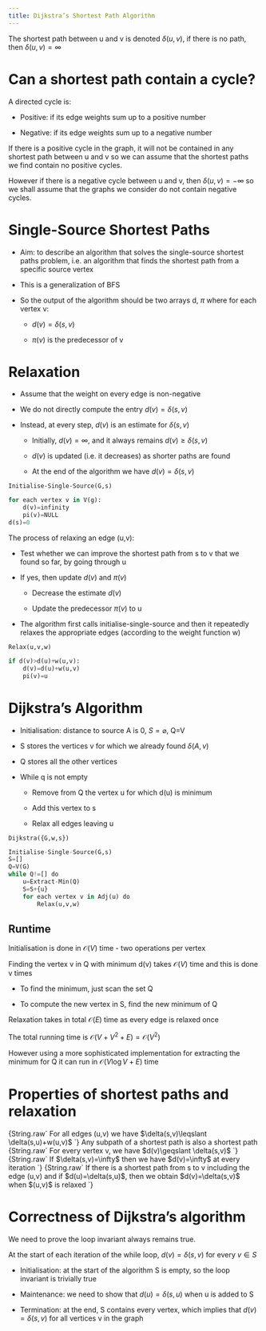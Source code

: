 ```yaml
---
title: Dijkstra’s Shortest Path Algorithm
---
```


The shortest path between u and v is denoted $\delta(u,v)$, if there is
no path, then $\delta(u,v)=\infty$

# Can a shortest path contain a cycle?

A directed cycle is:

- Positive: if its edge weights sum up to a positive number

- Negative: if its edge weights sum up to a negative number

If there is a positive cycle in the graph, it will not be contained in
any shortest path between u and v so we can assume that the shortest
paths we find contain no positive cycles.

However if there is a negative cycle between u and v, then
$\delta(u,v)=-\infty$ so we shall assume that the graphs we consider do
not contain negative cycles.

# Single-Source Shortest Paths

- Aim: to describe an algorithm that solves the single-source shortest
  paths problem, i.e. an algorithm that finds the shortest path from a
  specific source vertex

- This is a generalization of BFS

- So the output of the algorithm should be two arrays d, $\pi$ where
  for each vertex v:

  - $d(v)=\delta(s,v)$

  - $\pi(v)$ is the predecessor of v

# Relaxation

- Assume that the weight on every edge is non-negative

- We do not directly compute the entry $d(v)=\delta(s,v)$

- Instead, at every step, $d(v)$ is an estimate for $\delta(s,v)$

  - Initially, $d(v)=\infty$, and it always remains
    $d(v)\geqslant \delta(s,v)$

  - $d(v)$ is updated (i.e. it decreases) as shorter paths are found

  - At the end of the algorithm we have $d(v)=\delta(s,v)$

`Initialise-Single-Source(G,s)`

```python
for each vertex v in V(g):
    d(v)=infinity
    pi(v)=NULL
d(s)=0
```

The process of relaxing an edge (u,v):

- Test whether we can improve the shortest path from s to v that we
  found so far, by going through u

- If yes, then update $d(v)$ and $\pi(v)$

  - Decrease the estimate $d(v)$

  - Update the predecessor $\pi(v)$ to u

- The algorithm first calls initialise-single-source and then it
  repeatedly relaxes the appropriate edges (according to the weight
  function w)

`Relax(u,v,w)`

```python
if d(v)>d(u)+w(u,v):
    d(v)=d(u)+w(u,v)
    pi(v)=u
```

# Dijkstra’s Algorithm

- Initialisation: distance to source A is 0, $S=\varnothing$, Q=V

- S stores the vertices v for which we already found $\delta(A,v)$

- Q stores all the other vertices

- While q is not empty

  - Remove from Q the vertex u for which d(u) is minimum

  - Add this vertex to s

  - Relax all edges leaving u

`Dijkstra({G,w,s})`

```python
Initialise-Single-Source(G,s)
S=[]
Q=V(G)
while Q!=[] do
    u=Extract-Min(Q)
    S=S+{u}
    for each vertex v in Adj(u) do
        Relax(u,v,w)
```

## Runtime

Initialisation is done in $\mathcal{O}(V)$ time - two operations per
vertex

Finding the vertex v in Q with minimum d(v) takes $\mathcal{O}(V)$ time
and this is done v times

- To find the minimum, just scan the set Q

- To compute the new vertex in S, find the new minimum of Q

Relaxation takes in total $\mathcal{O}(E)$ time as every edge is relaxed
once

The total running time is $\mathcal{O}(V+V^2+E)=\mathcal{O}(V^2)$

However using a more sophisticated implementation for extracting the
minimum for Q it can run in $\mathcal{O}(V\log V+E)$ time

# Properties of shortest paths and relaxation

<Definition name="Triangle Inequality">
{String.raw`
For all edges (u,v) we have $\delta(s,v)\leqslant \delta(s,u)+w(u,v)$
`}
</Definition>

<Definition name="Optimal substructure">
Any subpath of a shortest path is also a shortest path
</Definition>

<Definition name="Upper bound property">
{String.raw`
For every vertex v, we have $d(v)\geqslant \delta(s,v)$
`}
</Definition>

<Definition name="No-path property">
{String.raw`
If $\delta(s,v)=\infty$ then we have $d(v)=\infty$ at every iteration
`}
</Definition>

<Definition name="Convergence property">
{String.raw`
If there is a shortest path from s to v including the edge (u,v) and if $d(u)=\delta(s,u)$, then we obtain $d(v)=\delta(s,v)$ when $(u,v)$ is relaxed
`}
</Definition>

# Correctness of Dijkstra’s algorithm

We need to prove the loop invariant always remains true.

At the start of each iteration of the while loop, $d(v)=\delta(s,v)$ for
every $v\in S$

- Initialisation: at the start of the algorithm S is empty, so the
  loop invariant is trivially true

- Maintenance: we need to show that $d(u)=\delta(s,u)$ when u is added
  to S

- Termination: at the end, S contains every vertex, which implies that
  $d(v)=\delta(s,v)$ for all vertices v in the graph
